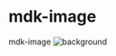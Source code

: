 # mdk-image
mdk-image
![background](https://github.com/trutzzz/mdk-image/assets/92028321/1dba4a6e-b670-4462-958d-9b34245b8cf2)
